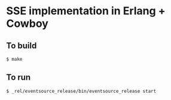 # SSE implementation in Erlang + Cowboy

## To build

```
$ make
```

## To run

```
$ _rel/eventsource_release/bin/eventsource_release start
```
